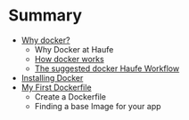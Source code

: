 # Summary

* [Why docker?](README.md)
   * Why Docker at Haufe
   * [How docker works](how_docker_works.md)
   * [The suggested docker Haufe Workflow](the_suggested_docker_haufe_workflow.md)
* [Installing Docker](installing_docker.md)
* [My First Dockerfile](docker_command_reference.md)
   * Create a Dockerfile
   * Finding a base Image for your app

